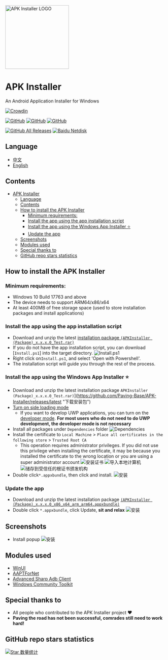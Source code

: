 <img alt="APK Installer LOGO" src="logo.png" width="200px"/>

# APK Installer
An Android Application Installer for Windows

[![Crowdin](https://badges.crowdin.net/APKInstaller/localized.svg)](https://crowdin.com/project/APKInstaller)

<a href="https://github.com/Paving-Base/APK-Installer/blob/master/LICENSE"><img alt="GitHub" src="https://img.shields.io/github/license/Paving-Base/APK-Installer.svg?label=License&style=flat-square"></a>
<a href="https://github.com/Paving-Base/APK-Installer/issues"><img alt="GitHub" src="https://img.shields.io/github/issues/Paving-Base/APK-Installer.svg?label=Issues&style=flat-square"></a>
<a href="https://github.com/Paving-Base/APK-Installer/stargazers"><img alt="GitHub" src="https://img.shields.io/github/stars/Paving-Base/APK-Installer.svg?label=Stars&style=flat-square"></a>

<a href="https://github.com/Paving-Base/APK-Installer/releases/latest"><img alt="GitHub All Releases" src="https://img.shields.io/github/downloads/Paving-Base/APK-Installer/total.svg?label=DOWNLOAD&logo=github&style=for-the-badge"></a>
<a href="https://pan.baidu.com/s/1AgAvyemIIDA3pLEYeiWR7g"><img alt="Baidu Netdisk" src="https://img.shields.io/badge/download-%e5%af%86%e7%a0%81%ef%bc%9aAPKI-magenta.svg?label=%e4%b8%8b%e8%bd%bd&logo=baidu&style=for-the-badge"></a>

## Language
 - [中文](README.md)
 - [English](README.en-US.md)

## Contents
- [APK Installer](#apk-installer)
  - [Language](#language)
  - [Contents](#contents)
  - [How to install the APK Installer](#how-to-install-the-apk-installer)
    - [Minimum requirements:](#minimum-requirements)
    - [Install the app using the app installation script](#install-the-app-using-the-app-installation-script)
    - [Install the app using the Windows App Installer ⭐](#install-the-app-using-the-windows-app-installer-)
    - [Update the app](#update-the-app)
  - [Screenshots](#screenshots)
  - [Modules used](#modules-used)
  - [Special thanks to](#special-thanks-to)
  - [GitHub repo stars statistics](#github-repo-stars-statistics)

## How to install the APK Installer
### Minimum requirements:
- Windows 10 Build 17763 and above
- The device needs to support ARM64/x86/x64
- At least 400MB of free storage space (used to store installation packages and install applications)

### Install the app using the app installation script
- Download and unzip the latest [installation package `(APKInstaller (Package)_x.x.x.0_Test.rar)`](https://github.com/Tangent-90/Coolapk-UWP/releases/latest "下载安装包")
- If you do not have the app installation script, you can download [`Install.ps1`] into the target directory.
![Install.ps1](Images/Guides/Snipaste_2019-10-12_22-49-11.png)
- Right click on`Install.ps1`, and select 'Open with Powershell'.
- The installation script will guide you through the rest of the process.

### Install the app using the Windows App Installer ⭐
- Download and unzip the latest installation package `APKInstaller (Package)_x.x.x.0_Test.rar)`](https://github.com/Paving-Base/APK-Installer/releases/latest "下载安装包")
- [Turn on side loading mode](https://www.windowscentral.com/how-enable-windows-10-sideload-apps-outside-store)
  - If you want to develop UWP applications, you can turn on the [developer mode](https://docs.microsoft.com/zh-cn/windows/uwp/get-started/enable-your-device-for-development). **For most users who do not need to do UWP development, the developer mode is not necessary**
- Install all packages under `Dependencies` folder
![Dependencies](Images/Guides/Snipaste_2019-10-13_15-51-33.png)
- Install the certificate to `Local Machine` > `Place all certificates in the following store` > `Trusted Root CA`
  - This operation requires administrator privileges. If you did not use this privilege when installing the certificate, it may be because you installed the certificate to the wrong location or you are using a super administrator account
  ![安装证书](Images/Guides/Snipaste_2019-10-12_22-46-37.png)
  ![导入本地计算机](Images/Guides/Snipaste_2019-10-19_15-28-58.png)
  ![储存到受信任的根证书颁发机构](Images/Guides/Snipaste_2019-10-20_23-36-44.png)
- Double click`*.appxbundle`, then click and install. 
![安装](Images/Guides/Snipaste_2019-10-13_12-42-40.png)

### Update the app
- Download and unzip the latest installation package [`(APKInstaller (Package)_x.x.x.0_x86_x64_arm_arm64.appxbundle)`](https://github.com/Paving-Base/APK-Installer/releases/latest "下载安装包")
- Double click `*.appxbundle`, click Update, **sit and relax**
![安装](Images/Guides/Snipaste_2019-10-13_16-01-09.png)

## Screenshots
- Install popup
![安装](Images/Screenshots/Snipaste_2021-10-22_21-00-14.png)

## Modules used
- [WinUI](https://github.com/microsoft/microsoft-ui-xaml "WinUI")
- [AAPTForNet](https://github.com/canheo136/QuickLook.Plugin.ApkViewer "AAPTForNet")
- [Advanced Sharp Adb Client](https://github.com/yungd1plomat/AdvancedSharpAdbClient "Advanced Sharp Adb Client")
- [Windows Community Toolkit](https://github.com/CommunityToolkit/WindowsCommunityToolkit "Windows Community Toolkit")

## Special thanks to
- All people who contributed to the APK Installer project ❤️
- **Paving the road has not been successful, comrades still need to work hard!**

## GitHub repo stars statistics
[![Star 数量统计](https://starchart.cc/Paving-Base/APK-Installer.svg)](https://starchart.cc/Paving-Base/APK-Installer "Star 数量统计")
